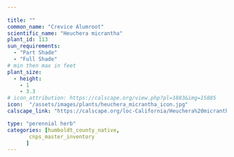 ```yaml
---
 
title: ""
common_name: "Crevice Alumroot"
scientific_name: "Heuchera micrantha"
plant_id: 113
sun_requirements:
  - "Part Shade"
  - "Full Shade"
# min then max in feet
plant_size:
  - height: 
    - 1
    - 3.3
# icon_attribution: https://calscape.org/view.php?pl=1883&img=15885 
icon:  "/assets/images/plants/heuchera_micrantha_icon.jpg"
calscape_link: "https://calscape.org/loc-California/Heuchera%20micrantha(%20)"

type: "perennial herb"
categories: [humboldt_county_native,
       cnps_master_inventory
      ]
---
```




